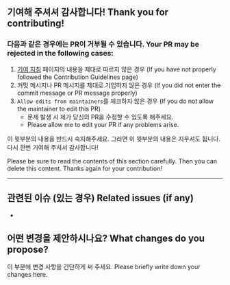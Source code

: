 ## 기여해 주셔셔 감사합니다! Thank you for contributing!
### 다음과 같은 경우에는 PR이 거부될 수 있습니다. Your PR may be rejected in the following cases:

1. [기여 지침](https://github.com/na1307/Bluehill.Hangul/blob/main/CONTRIBUTING.md) 페이지의 내용을 제대로 따르지 않은 경우 (If you have not properly followed the Contribution Guidelines page)
1. 커밋 메시지나 PR 메시지를 제대로 기입하지 않은 경우 (If you did not enter the commit message or PR message properly)
1. `Allow edits from maintainers`를 체크하지 않은 경우 (If you do not allow the maintainer to edit this PR)
    * 문제 발생 시 제가 당신의 PR을 수정할 수 있도록 해주세요.
    * Please allow me to edit your PR if any problems arise.

이 윗부분의 내용을 반드시 숙지해주세요. 그러면 이 윗부분의 내용은 지우셔도 됩니다. 다시 한번 기여해 주셔서 감사합니다!

Please be sure to read the contents of this section carefully. Then you can delete this content. Thanks again for your contribution!
*****
## 관련된 이슈 (있는 경우) Related issues (if any)
* 

## 어떤 변경을 제안하시나요? What changes do you propose?
이 부분에 변경 사항을 간단하게 써 주세요. Please briefly write down your changes here.
